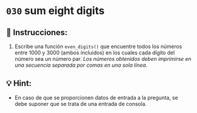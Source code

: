 # `030` sum eight digits

## 📝 Instrucciones:

1. Escribe una función `even_digits()` que encuentre todos los números entre 1000 y 3000 (ambos incluidos) en los cuales cada dígito del número sea un número par. *Los números obtenidos deben imprimirse en una secuencia separada por comas en una sola línea.*

## 💡 Hint:

+ En caso de que se proporcionen datos de entrada a la pregunta, se debe suponer que se trata de una entrada de consola.
